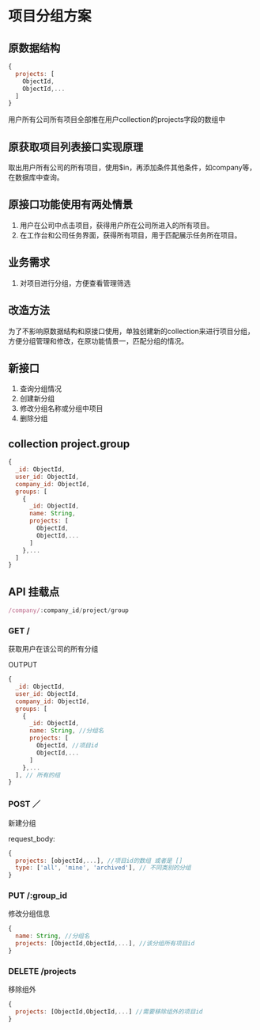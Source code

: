 # 项目分组方案

## 原数据结构

```javascript
{
  projects: [
    ObjectId,
    ObjectId,...
  ]
}
```

用户所有公司所有项目全部推在用户collection的projects字段的数组中

## 原获取项目列表接口实现原理

取出用户所有公司的所有项目，使用$in，再添加条件其他条件，如company等，在数据库中查询。

## 原接口功能使用有两处情景

1. 用户在公司中点击项目，获得用户所在公司所进入的所有项目。
2. 在工作台和公司任务界面，获得所有项目，用于匹配展示任务所在项目。

## 业务需求

1. 对项目进行分组，方便查看管理筛选

## 改造方法

为了不影响原数据结构和原接口使用，单独创建新的collection来进行项目分组，方便分组管理和修改，在原功能情景一，匹配分组的情况。

## 新接口
1. 查询分组情况
2. 创建新分组
3. 修改分组名称或分组中项目
4. 删除分组

## collection project.group

```javascript
{
  _id: ObjectId,
  user_id: ObjectId,
  company_id: ObjectId,
  groups: [
    {
      _id: ObjectId,
      name: String,
      projects: [
        ObjectId,
        ObjectId,...
      ]
    },...
  ]
}
```

## API 挂载点

```javascript
/company/:company_id/project/group
```

### GET /

获取用户在该公司的所有分组

OUTPUT
```javascript
{
  _id: ObjectId,
  user_id: ObjectId,
  company_id: ObjectId,
  groups: [
    {
      _id: ObjectId,
      name: String, //分组名
      projects: [
        ObjectId, //项目id
        ObjectId,...
      ]
    },...
  ], // 所有的组
}
```

### POST ／

新建分组

request_body:
```javascript
{
  projects: [objectId,...], //项目id的数组 或者是 []
  type: ['all', 'mine', 'archived'], // 不同类别的分组
}
```

### PUT /:group_id

修改分组信息

```javascript
{
  name: String, //分组名
  projects: [ObjectId,ObjectId,...], //该分组所有项目id
}
```

### DELETE /projects

移除组外

```javascript
{
  projects: [ObjectId,ObjectId,...] //需要移除组外的项目id
}
```
